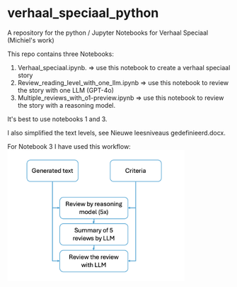# verhaal_speciaal_python
A repository for the python / Jupyter Notebooks for Verhaal Speciaal (Michiel's work)

This repo contains three Notebooks:
1. Verhaal_speciaal.ipynb. => use this notebook to create a verhaal speciaal story
2. Review_reading_level_with_one_llm.ipynb => use this notebook to review the story with one LLM (GPT-4o)
3. Multiple_reviews_with_o1-preview.ipynb => use this notebook to review the story with a reasoning model.

It's best to use notebooks 1 and 3. 

I also simplified the text levels, see Nieuwe leesniveaus gedefinieerd.docx. 

For Notebook 3 I have used this workflow: <br>
<img src="review_the_review_process.png" width="400" height="auto" />

